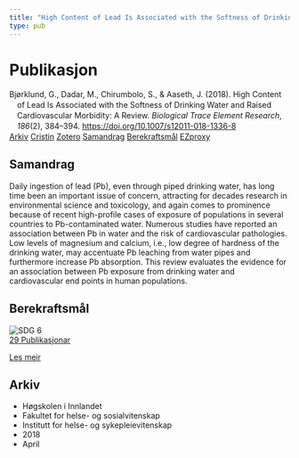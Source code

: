 ```yaml
---
title: "High Content of Lead Is Associated with the Softness of Drinking Water and Raised Cardiovascular Morbidity: A Review"
type: pub
---
```

<h1>Publikasjon</h1>
<article id="csl-bib-container-WAJ68SSH" class="csl-bib-container">
  <div class="csl-bib-body" style="line-height: 1.35; padding-left: 1em; text-indent:-1em;">
  <div class="csl-entry">Bj&#xF8;rklund, G., Dadar, M., Chirumbolo, S., &amp; Aaseth, J. (2018). High Content of Lead Is Associated with the Softness of Drinking Water and Raised Cardiovascular Morbidity: A Review. <i>Biological Trace Element Research</i>, <i>186</i>(2), 384&#x2013;394. <a href="https://doi.org/10.1007/s12011-018-1336-8">https://doi.org/10.1007/s12011-018-1336-8</a></div>
</div>
  <div class="csl-bib-buttons">
    <a href="#taxonomy-article-WAJ68SSH" class="csl-bib-button">Arkiv</a>
    <a href="https://app.cristin.no/results/show.jsf?id=1581009" alt="Cristin URL" class="csl-bib-button">Cristin</a>
    <a href="http://zotero.org/groups/5022929/items/WAJ68SSH" alt="Zotero URL" class="csl-bib-button">Zotero</a>
    <a href="#abstract-article-WAJ68SSH" class="csl-bib-button">Samandrag</a>
    <a href="#sdg-article-WAJ68SSH" class="csl-bib-button">Berekraftsmål</a>
    <a href="http://ezproxy.inn.no/login?url=https://doi.org/10.1007/s12011-018-1336-8" class="csl-bib-button">EZproxy</a>
  </div>
  <div id="csl-bib-meta-container-WAJ68SSH"></div>
</article>
<div id="csl-bib-meta-WAJ68SSH" class="csl-bib-meta">
  <article id="abstract-article-WAJ68SSH" class="abstract-article">
    <h1>Samandrag</h1>
    Daily ingestion of lead (Pb), even through piped drinking water, has long time been an important issue of concern, attracting for decades research in environmental science and toxicology, and again comes to prominence because of recent high-profile cases of exposure of populations in several countries to Pb-contaminated water. Numerous studies have reported an association between Pb in water and the risk of cardiovascular pathologies. Low levels of magnesium and calcium, i.e., low degree of hardness of the drinking water, may accentuate Pb leaching from water pipes and furthermore increase Pb absorption. This review evaluates the evidence for an association between Pb exposure from drinking water and cardiovascular end points in human populations.
  </article>
  <article id="sdg-article-WAJ68SSH" class="sdg-article">
    <h1>Berekraftsmål</h1>
    <div class="sdg-container"><div id="sdg6" class="sdg">
<img src="{{< params subfolder >}}images/sdg/sdg06_no.png" class="image" alt="SDG 6">
<div class="sdg-overlay">
<a href="{{< params subfolder >}}no/archive/?sdg=6#archive" class="sdg-publication-count"><span>29</span> Publikasjonar</a>
<p><a href="https://www.fn.no/om-fn/fns-baerekraftsmaal/rent-vann-og-gode-sanitaerforhold?lang=nno-NO" class="sdg-read-more">Les meir</a></p>
</div>
</div></div>
  </article>
  <article id="taxonomy-article-WAJ68SSH" class="taxonomy-article">
    <h1>Arkiv</h1>
    <ul>
      <li>Høgskolen i Innlandet</li>
      <li>Fakultet for helse- og sosialvitenskap</li>
      <li>Institutt for helse- og sykepleievitenskap</li>
      <li>2018</li>
      <li>April</li>
    </ul>
  </article>
</div>
